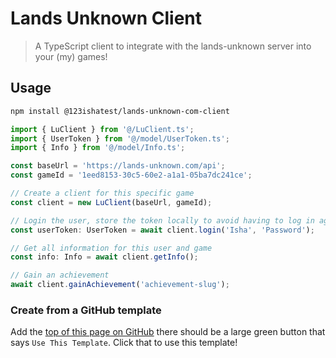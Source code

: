 # Lands Unknown Client

> A TypeScript client to integrate with the lands-unknown server into your (my) games!

## Usage

```bash
npm install @123ishatest/lands-unknown-com-client
```

```ts
import { LuClient } from '@/LuClient.ts';
import { UserToken } from '@/model/UserToken.ts';
import { Info } from '@/model/Info.ts';

const baseUrl = 'https://lands-unknown.com/api';
const gameId = '1eed8153-30c5-60e2-a1a1-05ba7dc241ce';

// Create a client for this specific game
const client = new LuClient(baseUrl, gameId);

// Login the user, store the token locally to avoid having to log in again
const userToken: UserToken = await client.login('Isha', 'Password');

// Get all information for this user and game
const info: Info = await client.getInfo();

// Gain an achievement
await client.gainAchievement('achievement-slug');
```

### Create from a GitHub template

Add the [top of this page on GitHub](https://github.com/123ishaTest/ts-library-template) there should be a large green button that says `Use This Template`.
Click that to use this template!
